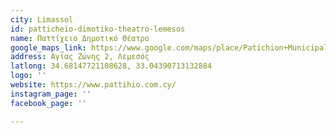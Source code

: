 ```yaml
---
city: Limassol
id: patticheio-dimotiko-theatro-lemesos
name: Παττίχειο Δημοτικό Θέατρο
google_maps_link: https://www.google.com/maps/place/Patichion+Municipal+Theatre,+Agias+Zonis+2,+Limassol,+Cyprus/@34.6812655,33.0393474,17z/data=!3m1!4b1!4m5!3m4!1s0x14e7330f8b4700ed:0xd66d4f231f490bbb!8m2!3d34.6813016!4d33.0438594
address: Αγίας Ζώνης 2, Λεμεσός
latlong: 34.68147721108628, 33.04390713132884
logo: ''
website: https://www.pattihio.com.cy/
instagram_page: ''
facebook_page: ''

---
```


